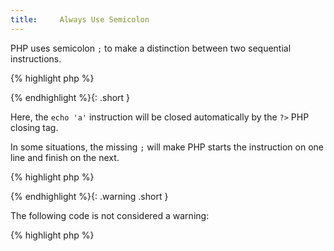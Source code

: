 ```yaml
---
title:     Always Use Semicolon
---
```


PHP uses semicolon `;` to make a distinction between two sequential instructions.

{% highlight php %}
<?php
$a = 'a';
echo $a;

{% endhighlight %}


There are a few situations where semicolon are not required, as another token will be used as instruction ending. For example:

{% highlight php %}
<?php
echo 'a'
?>

{% endhighlight %}{: .short }


Here, the `echo 'a'` instruction will be closed automatically by the `?>` PHP closing tag.

In some situations, the missing `;` will make PHP starts the instruction on one line and finish on the next.

{% highlight php %}
<?php
$a = f() or
	// $a = b()      // This line was simply commented out
if ($condition) {}	// now the 'if' is depend on the f() call
	
echo 
print 'b';
// This will display b1

{% endhighlight %}


`continue` and `break` used to accept no value (which will default to 1) or the result of the next expression (up to PHP 5.4):

{% highlight php %}
<?php
for ( $i = 0; $i < 5; ++$i )
{
    if ( $i == 2 )
        continue
    print "$i\n";
    // surprising result
}

{% endhighlight %}


There are quite some instructions that may overflow to the next line, like all operators and a number of language constructs:

* all operators (math, comparison, logical...)
* `echo`
* `print`
* `include` and `include_once`
* `require` and `require_once`
* `exit`

This rule doesn't require the adding of an extra semicolon when it isn't needed.

{% highlight php %}
<?php
for ( $i = 0; $i < 5; ++$i ) { }; // useless semicolon

class x { }; // useless semicolon

{% endhighlight %}


It is recommended to make sure that all required semicolon are always set, even if they are not compulsory.

### Rule Details

The following patterns are considered warnings:

{% highlight php %}
<?php echo $a ?>
<?= 3 ?>

{% endhighlight %}{: .warning .short }


The following code is not considered a warning:

{% highlight php %}
<?php
include
	'/some/file.php';

{% endhighlight %}{: .ok }


### Further Reading

* [instruction-separation](http://php.net/language.basic-syntax.instruction-separation)

